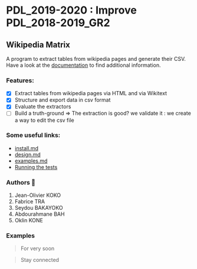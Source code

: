 # PDL_2019-2020 : Improve PDL_2018-2019_GR2
## Wikipedia Matrix
A program to extract tables from wikipedia pages and generate their CSV.
 Have a look at the [documentation](http://blog.mathieuacher.com/WikipediaMatrixChallenge) to find additional information.

  ### Features:

- [x] Extract tables from wikipedia pages via HTML and via Wikitext
- [x] Structure and export data in csv format
- [x] Evaluate the extractors
- [ ] Build a truth-ground => The extraction is good? we validate it : we create a way to edit the csv file

 ### Some useful links:
 
- [install.md](INSTALL.md)
- [design.md](DESIGN.md)
- [examples.md]("")
- [Running the tests](.settings/qualites_extration.PNG) 


 ### Authors :construction_worker: 
1. Jean-Olivier KOKO
2. Fabrice TRA
3. Seydou BAKAYOKO
4. Abdourahmane BAH
5. Oklin KONE

### Examples
> For very soon

> Stay connected

